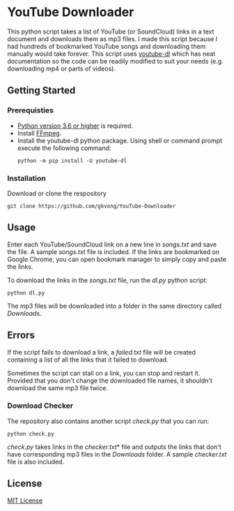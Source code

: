 # YouTube Downloader
This python script takes a list of YouTube (or SoundCloud) links in a text document and downloads them as mp3 files. I made this script because I had hundreds of bookmarked YouTube songs and downloading them manually would take forever. This script uses [youtube-dl](https://github.com/ytdl-org/youtube-dl) which has neat documentation so the code can be readily modified to suit your needs (e.g. downloading mp4 or parts of videos).

## Getting Started

### Prerequisties
* [Python version 3.6 or higher](https://www.python.org/downloads/) is required.
* Install [FFmpeg](https://www.ffmpeg.org/).
* Install the youtube-dl python package. Using shell or command prompt execute the following command:
  ```
  python -m pip install -U youtube-dl
  ```
  
### Installation
Download or clone the respository
```
git clone https://github.com/gkvong/YouTube-Downloader
```

## Usage
Enter each YouTube/SoundCloud link on a new line in *songs.txt* and save the file. A sample *songs.txt* file is included. If the links are bookmarked on Google Chrome, you can open bookmark manager to simply copy and paste the links.

To download the links in the *songs.txt* file, run the *dl.py* python script:
```
python dl.py
```
The mp3 files will be downloaded into a folder in the same directory called *Downloads*.

## Errors
If the script fails to download a link, a *failed.txt* file will be created containing a list of all the links that it failed to download.

Sometimes the script can stall on a link, you can stop and restart it. Provided that you don't change the downloaded file names, it shouldn't download the same mp3 file twice.

### Download Checker
The repository also contains another script *check.py* that you can run:
```
python check.py
```
*check.py* takes links in the *checker.txt** file and outputs the links that don't have corresponding mp3 files in the *Downloads* folder. A sample *checker.txt* file is also included.

## License
[MIT License](LICENSE)
